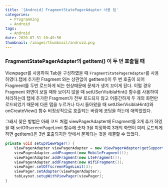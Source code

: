 ```yaml
---
title: '[Android] FragmentStatePagerAdapter 사용 팁'
categories:
  - Programming
  - Android
tags:
  - Android
date: 2020-07-31 10:49:56
thumbnail: /images/thumbnail/android.png
---
```


### FragmentStatePagerAdapter의 getItem() 이 두 번 호출될 때

Viewpager를 사용하여 Tab을 구성하였을 때 `FragmentStatePagerAdapter`를 사용하였다.탭에 추가한 Fragment 와는 상관없이 getItem()이 두 번 호출이 되어 Fragment를 두번 로드하게 되는 현상때문에 문제가 생겨 꼬이게 된다. 이럴 경우 Fragment 화면이 보일 때와 보이지 않을 때 setUSerVisiblaHint() 함수를 사용하여 처리하는데 탭에 추가한 Fragment가 전부 로드되지 않고 어중간하게 두 개의 화면만 로드되었기 때문에 다른 탭을 누르거나 다시 돌아왔을 때 setUSerVisiblaHint()와 onCreateView() 함수 비정상적으로 호출되는 바람에 코딩을 하는데 애먹었었다.

그래서 찾은 방법은 아래 코드 처럼 viewPagerAdapter에 Fragment를 3개 추가 하였을 때 setOffscreenPageLimit 함수에 숫자 3을 지정하여 3개의 화면이 미리 로드되게 하면 getItem()은 3번 호출되지만 앞에서 문제되는 것을 해결할 수 있었다.

```java
private void setupViewPager() {
    ViewPagerAdapter viewPagerAdapter = new ViewPagerAdapter(getSupportFragmentManager());
    viewPagerAdapter.addFragment(new MobileFragment());
    viewPagerAdapter.addFragment(new LteFragment());
    viewPagerAdapter.addFragment(new WifiFragment());
    viewPager.setOffscreenPageLimit(3);
    viewPager.setAdapter(viewPagerAdapter);
    tabLayout.setupWithViewPager(viewPager);
}
```
